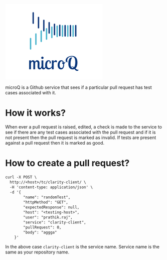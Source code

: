 ![alt text](logo.png)

microQ is a Github service that sees if a particular pull request has test cases associated with it.

# How it works?

When ever a pull request is raised, edited, a check is made to the service to see if there are any test cases associated
with the pull request and if it is not present then the pull request is marked as invalid. If tests are
present against a pull request then it is marked as good.

# How to create a pull request?

```shell
curl -X POST \
  http://<host>/tc/clarity-client/ \
  -H 'content-type: application/json' \
  -d '{
        "name": "randomTest",
        "httpMethod": "GET",
        "expectedResponse": null,
        "host": "<testing-host>",
        "user": "prathik.raj",
        "service": "clarity-client",
        "pullRequest": 0,
        "body": "aggga"
    }'
```

In the above case `clarity-client` is the service name. Service name is the same as your repository name.
